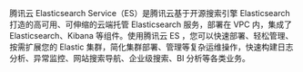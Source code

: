 腾讯云 Elasticsearch Service（ES）是腾讯云基于开源搜索引擎 Elasticsearch 打造的高可用、可伸缩的云端托管 Elasticsearch 服务，部署在 VPC 内，集成了 Elasticsearch、Kibana 等组件。使用腾讯云 ES ，您可以快速部署、轻松管理、按需扩展您的 Elastic 集群，简化集群部署、管理等复杂运维操作，快速构建日志分析、异常监控、网站搜索导航、企业级搜索、BI 分析等各类业务。
